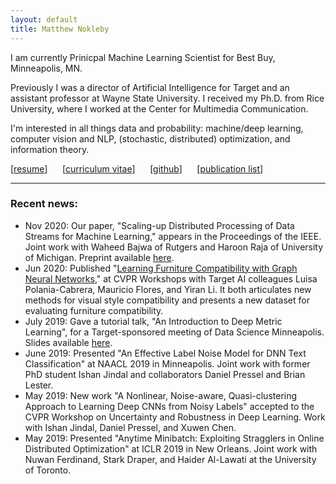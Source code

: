 ```yaml
---
layout: default
title: Matthew Nokleby
---
```


I am currently Prinicpal Machine Learning Scientist for Best Buy, Minneapolis, MN.

Previously I was a director of Artificial Intelligence for Target and an assistant professor at Wayne State University. I received my Ph.D. from Rice University, where I worked at the Center for Multimedia Communication.

I'm interested in all things data and probability: machine/deep learning, computer vision and NLP, (stochastic, distributed) optimization, and information theory.

[[resume](resume.pdf)] &nbsp;&nbsp;&nbsp;&nbsp; [[curriculum vitae](cv.pdf)] &nbsp;&nbsp;&nbsp;&nbsp; [[github](https://github.com/docnok)] &nbsp;&nbsp;&nbsp;&nbsp; [[publication list](publications.html)]

---

### Recent news:
- Nov 2020: Our paper, "Scaling-up Distributed Processing of Data Streams for Machine Learning," appears in the Proceedings of the IEEE. Joint work with Waheed Bajwa of Rutgers and Haroon Raja of University of Michigan. Preprint available [here](https://arxiv.org/abs/2005.08854).
- Jun 2020: Published "[Learning Furniture Compatibility with Graph Neural Networks](https://openaccess.thecvf.com/content_CVPRW_2020/papers/w22/Polania_Learning_Furniture_Compatibility_With_Graph_Neural_Networks_CVPRW_2020_paper.pdf)," at CVPR Workshops with Target AI colleagues Luisa Polania-Cabrera, Mauricio Flores, and Yiran Li. It both articulates new methods for visual style compatibility and presents a new dataset for evaluating furniture compatibility.
- July 2019: Gave a tutorial talk, "An Introduction to Deep Metric Learning", for a Target-sponsored meeting of Data Science Minneapolis. Slides available [here](talks/dsm-jul-2019/#).
- June 2019: Presented "An Effective Label Noise Model for DNN Text Classification" at NAACL 2019 in Minneapolis. Joint work with former PhD student Ishan Jindal and collaborators Daniel Pressel and Brian Lester.
- May 2019: New work "A Nonlinear, Noise-aware, Quasi-clustering Approach to Learning Deep CNNs from Noisy Labels" accepted to the CVPR Workshop on Uncertainty and Robustness in Deep Learning. Work with Ishan Jindal, Daniel Pressel, and Xuwen Chen.
- May 2019: Presented "Anytime Minibatch: Exploiting Stragglers in Online Distributed Optimization" at ICLR 2019 in New Orleans. Joint work with Nuwan Ferdinand, Stark Draper, and Haider Al-Lawati at the University of Toronto.
